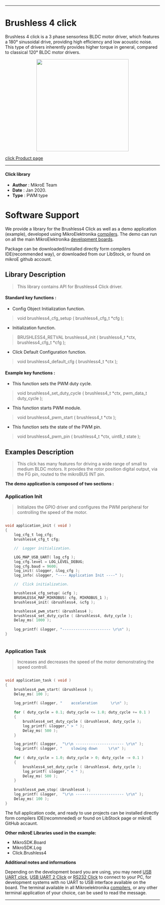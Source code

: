 
---
# Brushless 4 click

Brushless 4 click is a 3 phase sensorless BLDC motor driver, which features a 180° sinusoidal drive, providing high efficiency and low acoustic noise. This type of drivers inherently provides higher torque in general, compared to classical 120° BLDC motor drivers. 

<p align="center">
  <img src="https://download.mikroe.com/images/click_for_ide/brushless4_click.png" height=300px>
</p>

[click Product page](https://www.mikroe.com/brushless-4-click)

---


#### Click library 

- **Author**        : MikroE Team
- **Date**          : Jan 2020.
- **Type**          : PWM type


# Software Support

We provide a library for the Brushless4 Click 
as well as a demo application (example), developed using MikroElektronika 
[compilers](https://shop.mikroe.com/compilers). 
The demo can run on all the main MikroElektronika [development boards](https://shop.mikroe.com/development-boards).

Package can be downloaded/installed directly form compilers IDE(recommended way), or downloaded from our LibStock, or found on mikroE github account. 

## Library Description

> This library contains API for Brushless4 Click driver.

#### Standard key functions :

- Config Object Initialization function.
> void brushless4_cfg_setup ( brushless4_cfg_t *cfg ); 
 
- Initialization function.
> BRUSHLESS4_RETVAL brushless4_init ( brushless4_t *ctx, brushless4_cfg_t *cfg );

- Click Default Configuration function.
> void brushless4_default_cfg ( brushless4_t *ctx );


#### Example key functions :

- This function sets the PWM duty cycle.
> void brushless4_set_duty_cycle ( brushless4_t *ctx, pwm_data_t duty_cycle );
 
- This function starts PWM module.
> void brushless4_pwm_start ( brushless4_t *ctx );

- This function sets the state of the PWM pin.
> void brushless4_pwm_pin ( brushless4_t *ctx, uint8_t state );

## Examples Description

> This click has many features for driving a wide range of small to medium BLDC motors.
> It provides the rotor position digital output, via the FG pin, routed to the mikroBUS INT pin. 

**The demo application is composed of two sections :**

### Application Init 

> Initializes the GPIO driver and configures the PWM peripheral for controlling the speed of the motor.

```c

void application_init ( void )
{
    log_cfg_t log_cfg;
    brushless4_cfg_t cfg;

    //  Logger initialization.

    LOG_MAP_USB_UART( log_cfg );
    log_cfg.level = LOG_LEVEL_DEBUG;
    log_cfg.baud = 9600;
    log_init( &logger, &log_cfg );
    log_info( &logger, "---- Application Init ----" );

    //  Click initialization.

    brushless4_cfg_setup( &cfg );
    BRUSHLESS4_MAP_MIKROBUS( cfg, MIKROBUS_1 );
    brushless4_init( &brushless4, &cfg );

    brushless4_pwm_start( &brushless4 );  
    brushless4_set_duty_cycle ( &brushless4, duty_cycle );  
    Delay_ms( 1000 );
    
    log_printf( &logger, "---------------------- \r\n" );
}
  
```

### Application Task

> Increases and decreases the speed of the motor demonstrating the speed controll.

```c

void application_task ( void )
{
    brushless4_pwm_start( &brushless4 );
    Delay_ms( 100 );
    
    log_printf( &logger, "    acceleration      \r\n" );
    
    for ( duty_cycle = 0.1; duty_cycle <= 1.0; duty_cycle += 0.1 )
    {
        brushless4_set_duty_cycle ( &brushless4, duty_cycle );
        log_printf( &logger," > " );
        Delay_ms( 500 );
    }

    log_printf( &logger,  "\r\n ---------------------- \r\n" ); 
    log_printf( &logger, "    slowing down     \r\n" );
    
    for ( duty_cycle = 1.0; duty_cycle > 0; duty_cycle -= 0.1 )
    {
        brushless4_set_duty_cycle ( &brushless4, duty_cycle );
        log_printf( &logger," < " );
        Delay_ms( 500 );
    }
    
    brushless4_pwm_stop( &brushless4 );
    log_printf( &logger,  "\r\n ---------------------- \r\n" ); 
    Delay_ms( 100 );
}  

```

The full application code, and ready to use projects can be  installed directly form compilers IDE(recommneded) or found on LibStock page or mikroE GitHub accaunt.

**Other mikroE Libraries used in the example:** 

- MikroSDK.Board
- MikroSDK.Log
- Click.Brushless4

**Additional notes and informations**

Depending on the development board you are using, you may need 
[USB UART click](https://shop.mikroe.com/usb-uart-click), 
[USB UART 2 Click](https://shop.mikroe.com/usb-uart-2-click) or 
[RS232 Click](https://shop.mikroe.com/rs232-click) to connect to your PC, for 
development systems with no UART to USB interface available on the board. The 
terminal available in all Mikroelektronika 
[compilers](https://shop.mikroe.com/compilers), or any other terminal application 
of your choice, can be used to read the message.



---
